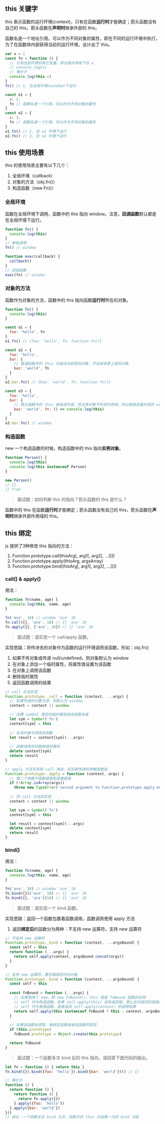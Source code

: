 ## this 关键字

this 表示函数的运行环境(context)，只有在函数**运行时**才能确定；箭头函数没有自己的 this，箭头函数在**声明时**继承外部的 this。

函数名是一个地址引用，可以作为不同对象的属性，即在不同的运行环境中执行，为了在函数体内部获得当前的运行环境，设计出了 this。

```js
var x = 1
const fn = function () {
  // 引用当前环境的其它变量，即全局作用域下的 x
  // console.log(x)
  // 等价于
  console.log(this.x)
}
fn() // 1, 在全局环境(window)下运行

const o1 = {
  x: 2,
  fn // 函数名是一个引用，可以作为不同对象的属性
}
const o2 = {
  x: 3,
  fn // 函数名是一个引用，可以作为不同对象的属性
}
o1.fn() // 2, 在 o1 环境下运行
o2.fn() // 3, 在 o2 环境下运行
```

## this 使用场景

this 的使用场景主要有以下几个：

1. 全局环境（callback）
2. 对象的方法（obj.fn()）
3. 构造函数（new Fn()）

### 全局环境

函数在全局环境下调用，函数中的 this 指向 window。注意，**回调函数**默认都是在全局环境下运行。

```js
function fn() {
  console.log(this)
}
// 单独调用
fn() // window

function exec(callback) {
  callback()
}
// 回调函数
exec(fn) // window
```

### 对象的方法

函数作为对象的方法，函数中的 this 指向函数**运行时**所在的对象。

```js
function fn() {
  console.log(this)
}

const o1 = {
  foo: 'hello', fn
}
o1.fn() // {foo: 'hello', fn: function fn()}

const o2 = {
  foo: 'hello',
  bar: {
    // 普通函数中的 this 只指向当前层的对象，不会继承更上层的对象
    baz: 'world', fn
  }
}
o2.bar.fn() // {baz: 'world', fn: function fn()}

const o3 = {
  foo: 'hello',
  bar: {
    // 箭头函数中的 this 继承自外层，但注意对象不形成作用域，所以继承自最外层的 window
    baz: 'world', fn: () => console.log(this)
  }
}
o3.bar.fn() // window
```

### 构造函数

new 一个构造函数的时候，构造函数中的 this 指向**实例对象**。

```js
function Person() {
  console.log(this)
  console.log(this instanceof Person)
}

new Person()
// {}
// true
```

> 面试题：如何判断 this 的指向？箭头函数的 this 是什么？

函数中的 this 在函数**运行时**才能确定；箭头函数没有自己的 this，箭头函数在**声明时**继承外部作用域的 this。

## this 绑定

js 提供了3种修改 this 指向的方法：

1. Function.prototype.call(thisArg[, arg1[, arg2[, ...]]])
2. Function.prototype.apply(thisArg, argsArray)
3. Function.prototype.bind(thisArg[, arg1[, arg2[, ...]]])

### call() & apply()

用法：

```js
function fn(name, age) {
  console.log(this, name, age)
}

fn('ace', 18) // window 'ace' 18
fn.call({}, 'ace', 18) // {} 'ace' 18
fn.apply({}, ['ace', 18]) // {} 'ace' 18
```

> 面试题：请实现一个 call/apply 函数。

实现思路：将传进去的对象作为函数的运行环境调用该函数，形如：obj.fn()

1. 如果不传对象或传递 null/undefined，则对象默认为 window
2. 在对象上添加一个临时属性，将属性值设置为该函数
3. 在对象上调用该函数
4. 删除临时属性
5. 返回函数调用的结果

```js
// call 方法实现
Function.prototype._call = function (context, ...args) {
  // 如果传递的对象为空，则默认为 window
  context = context || window

  // 创建 symbol 类型的临时属性指向函数本身
  let sym = Symbol('fn')
  context[sym] = this
  
  // 在该对象中调用该函数
  let result = context[sym](...args)
  
  // 函数调用完后删掉临时属性
  delete context[sym]
  return result
}
```

```js
// apply 方法实现和 call 类似，区别是传递的参数是数组
Function.prototype._apply = function (context, args) {
  // 第二个参数不是数组类型直接报错
  if (!Array.isArray(args))
    throw new TypeError('second argument to Function.prototype.apply must be an array')
  
  // 同 call 方法的实现
  context = context || window

  let sym = Symbol('fn')
  context[sym] = this

  let result = context[sym](...args)
  delete context[sym]
  return result
}
```

### bind()

用法：

```js
function fn(name, age) {
  console.log(this, name, age)
}

fn('ace', 18) // window 'ace' 18
fn.bind({})('ace', 18) // {} 'ace' 18
fn.bind({}, 'ace')(18) // {} 'ace' 18
```

> 面试题：请实现一个 bind 函数。

实现思路：返回一个函数包裹着函数调用，函数调用使用 apply 方法

1. 返回**绑定后**的函数分为两种：不支持 new 运算符，支持 new 运算符

```js
// 不支持 new 运算符
Function.prototype._bind = function (context, ...argsBound) {
  const self = this
  return function (...args) {
    return self.apply(context, argsBound.concat(args))
  }
}

// 支持 new 运算符，要忽略绑定时的对象
Function.prototype._bind = function (context, ...argsBound) {
  const self = this
  
  const fnBound = function (...args) {
    // 如果使用了 new，即 new fnBound()，this 就是 fnBound 函数的实例
    // self 作为构造函数，如果 self.apply(this) 没有返回值，那么此时返回的就是构造后的 this（new 运算符的原理）
    // self 作为普通函数，直接返回 self.apply(context) 的调用结果
    return self.apply(this instanceof fnBound ? this : context, argsBound.concat(args))
  }
  
  // 如果该函数有原型，被绑定函数继承该函数的原型
  if (this.prototype)
    fnBound.prototype = Object.create(this.prototype)

  return fnBound
}
```

> 面试题：一个函数多次 bind 后的 this 指向，请回答下面代码的输出。

```js
let fn = function () { return this }
fn.bind({}).bind({foo: 'hello'}).bind({bar: 'world'})() // {}

// 等价于
function () {
  return function () {
    return function () {
      return fn.apply({})
    }.apply({foo: 'hello'})
  }.apply({bar: 'world'})
}()
// 结论：一个函数无论 bind 几次，函数中的 this 只由第一次的 bind 决定
```

